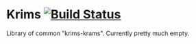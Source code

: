 # Krims [![Build Status](https://travis-ci.org/linalgwrap/krims.svg?branch=master)](https://travis-ci.org/linalgwrap/krims)

Library of common "krims-krams". Currently pretty much empty.
